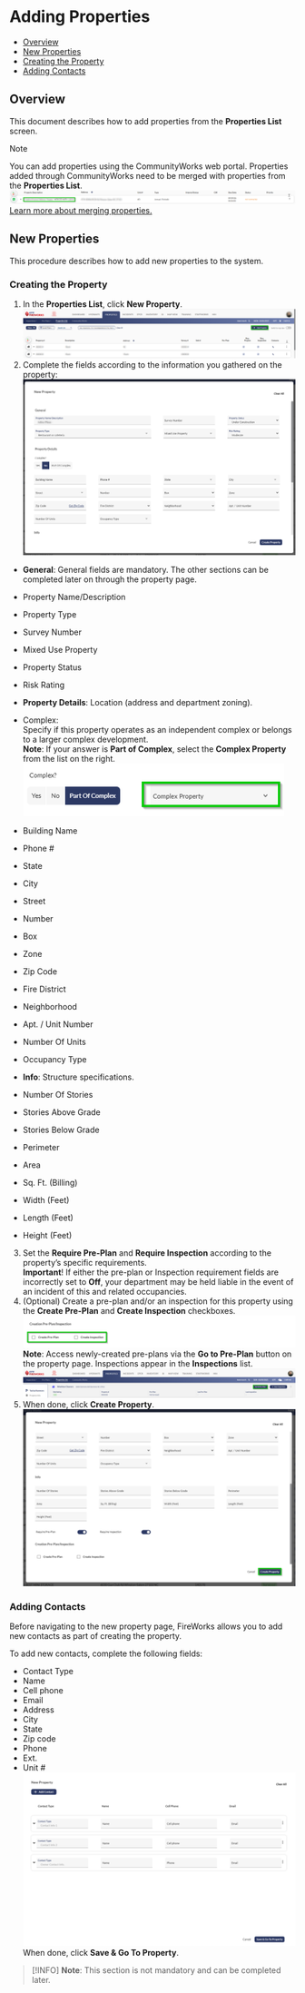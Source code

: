 # Adding Properties

- [Overview](#overview)
- [New Properties](#new-properties)
-   [Creating the Property](#creating-the-property)
-   [Adding Contacts](#adding-contacts)

## Overview

This document describes how to add properties from the **Properties List** screen.

> [!NOTE]
> You can add properties using the CommunityWorks web portal. Properties added through CommunityWorks need to be merged with properties from the **Properties List**.
> ![image-20250203-102132.png](./attachments/image-20250203-102132.png)
> [Learn more about merging properties.](https://eprsys-team-84.atlassian.net/wiki/spaces/~63ad569e347fae534683cb84/pages/10256417/CommunityWorks+FireWorks#prop_vald)

## New Properties

This procedure describes how to add new properties to the system.

### Creating the Property

1. In the **Properties List**, click **New Property**.![image-20250203-113923.png](./attachments/image-20250203-113923.png)
2. Complete the fields according to the information you gathered on the property:![image-20250203-113656.png](./attachments/image-20250203-113656.png)
-   **General**: General fields are mandatory. The other sections can be completed later on through the property page.
  
  -   Property Name/Description
  
  -   Property Type
  
  -   Survey Number
  
  -   Mixed Use Property
  
  -   Property Status
  
  -   Risk Rating
-   **Property Details**: Location (address and department zoning).
  
  -   Complex:  
    Specify if this property operates as an independent complex or belongs to a larger complex development.  
    **Note**: If your answer is **Part of Complex**, select the **Complex Property** from the list on the right.![image-20250203-112111.png](./attachments/image-20250203-112111.png)
  
  -   Building Name
  
  -   Phone #
  
  -   State
  
  -   City
  
  -   Street
  
  -   Number
  
  -   Box
  
  -   Zone
  
  -   Zip Code
  
  -   Fire District
  
  -   Neighborhood
  
  -   Apt. / Unit Number
  
  -   Number Of Units
  
  -   Occupancy Type
-   **Info**: Structure specifications.
  
  -   Number Of Stories
  
  -   Stories Above Grade
  
  -   Stories Below Grade
  
  -   Perimeter
  
  -   Area
  
  -   Sq. Ft. (Billing)
  
  -   Width (Feet)
  
  -   Length (Feet)
  
  -   Height (Feet)
3. Set the **Require Pre-Plan** and **Require Inspection** according to the property’s specific requirements.  
**Important**! If either the pre-plan or Inspection requirement fields are incorrectly set to **Off**, your department may be held liable in the event of an incident of this and related occupancies.
4. (Optional) Create a pre-plan and/or an inspection for this property using the **Create Pre-Plan** and **Create Inspection** checkboxes.![image-20250203-110630.png](./attachments/image-20250203-110630.png)
**Note**: Access newly-created pre-plans via the **Go to Pre-Plan** button on the property page. Inspections appear in the **Inspections** list.![image-20250309-143313.png](./attachments/image-20250309-143313.png)
5. When done, click **Create Property**.![image-20250203-113750.png](./attachments/image-20250203-113750.png)

### Adding Contacts

Before navigating to the new property page, FireWorks allows you to add new contacts as part of creating the property.

To add new contacts, complete the following fields:

- Contact Type
- Name
- Cell phone
- Email
- Address
- City
- State
- Zip code
- Phone
- Ext.
- Unit #![image-20250203-112817.png](./attachments/image-20250203-112817.png)
When done, click **Save & Go To Property**.

> [!INFO]
> **Note**: This section is not mandatory and can be completed later.